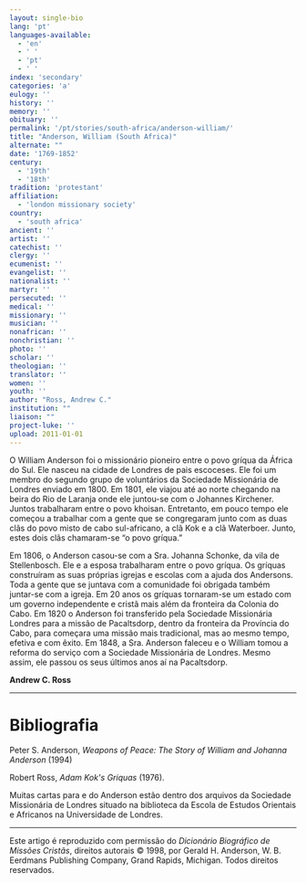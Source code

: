 ```yaml
---
layout: single-bio
lang: 'pt'
languages-available:
  - 'en'
  - ' '
  - 'pt'
  - ' '
index: 'secondary'
categories: 'a'
eulogy: ''
history: ''
memory: ''
obituary: ''
permalink: '/pt/stories/south-africa/anderson-william/'
title: "Anderson, William (South Africa)"
alternate: ""
date: '1769-1852'
century:
  - '19th'
  - '18th'
tradition: 'protestant'
affiliation:
  - 'london missionary society'
country:
  - 'south africa'
ancient: ''
artist: ''
catechist: ''
clergy: ''
ecumenist: ''
evangelist: ''
nationalist: ''
martyr: ''
persecuted: ''
medical: ''
missionary: ''
musician: ''
nonafrican: ''
nonchristian: ''
photo: ''
scholar: ''
theologian: ''
translator: ''
women: ''
youth: ''
author: "Ross, Andrew C."
institution: ""
liaison: ""
project-luke: ''
upload: 2011-01-01
---
```




O William Anderson foi o missionário pioneiro entre o povo gríqua da África do Sul. Ele nasceu na cidade de Londres de pais escoceses. Ele foi um membro do segundo grupo de voluntários da Sociedade Missionária de Londres enviado em 1800. Em 1801, ele viajou até ao norte chegando na beira do Rio de Laranja onde ele juntou-se com o Johannes Kirchener. Juntos trabalharam entre o povo khoisan. Entretanto, em pouco tempo ele começou a trabalhar com a gente que se congregaram junto com as duas clãs do povo misto de cabo sul-africano, a clã Kok e a clã Waterboer. Junto, estes dois clãs chamaram-se “o povo gríqua.”

Em 1806, o Anderson casou-se com a Sra. Johanna Schonke, da vila de Stellenbosch. Ele e a esposa trabalharam entre o povo gríqua. Os gríquas construíram as suas próprias igrejas e escolas com a ajuda dos Andersons. Toda a gente que se juntava com a comunidade foi obrigada também juntar-se com a igreja. Em 20 anos os gríquas tornaram-se um estado com um governo independente e cristã mais além da fronteira da Colonia do Cabo. Em 1820 o Anderson foi transferido pela Sociedade Missionária Londres para a missão de Pacaltsdorp, dentro da fronteira da Província do Cabo, para começara uma missão mais tradicional, mas ao mesmo tempo, efetiva e com êxito. Em 1848, a Sra. Anderson faleceu e o William tomou a reforma do serviço com a Sociedade Missionária de Londres. Mesmo assim, ele passou os seus últimos anos aí na Pacaltsdorp.

**Andrew C. Ross**

---

# Bibliografia

Peter S. Anderson, *Weapons of Peace: The Story of William and Johanna Anderson* (1994)

Robert Ross, *Adam Kok's Griquas* (1976).

Muitas cartas para e do Anderson estão dentro dos arquivos da Sociedade Missionária de Londres situado na biblioteca da Escola de Estudos Orientais e Africanos na Universidade de Londres.

---

Este artigo é reproduzido com permissão do *Dicionário Biográfico de Missões Cristãs*, direitos autorais © 1998, por Gerald H. Anderson, W. B. Eerdmans Publishing Company, Grand Rapids, Michigan. Todos direitos reservados.